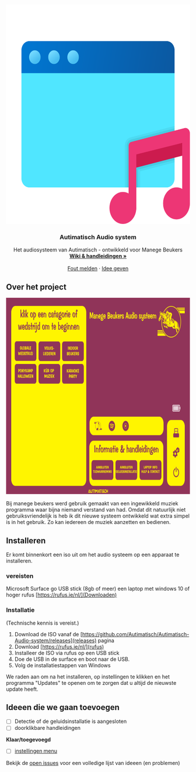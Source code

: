 <!-- PROJECT SHIELDS -->
<!--
*** I'm using markdown "reference style" links for readability.
*** Reference links are enclosed in brackets [ ] instead of parentheses ( ).
*** See the bottom of this document for the declaration of the reference variables
*** for contributors-url, forks-url, etc. This is an optional, concise syntax you may use.
*** https://www.markdownguide.org/basic-syntax/#reference-style-links
-->


<!-- PROJECT LOGO -->
<br />
<div align="center">
  <a href="https://github.com/Autimatisch/Autimatisch-Audio-system">
    <img src="images/logo.png" alt="Logo" width="900" height="600">
  </a>

<h3 align="center">Autimatisch Audio system</h3>

  <p align="center">
    Het audiosysteem van Autimatisch - ontwikkeld voor Manege Beukers
    <br />
    <a href="https://github.com/Autimatisch/Autimatisch-Audio-system"><strong>Wiki & handleidingen »</strong></a>
    <br />
    <br />
    <a href="https://github.com/Autimatisch/Autimatisch-Audio-system/issues">Fout melden</a>
    ·
    <a href="https://github.com/Autimatisch/Autimatisch-Audio-system/issues">Idee geven</a>
  </p>
</div>



<!-- ABOUT THE PROJECT -->
## Over het project

  <a href="https://github.com/Autimatisch/Autimatisch-Audio-system">
    <img src="images/startschermv8.png" alt="Logo" width="805" height="537">
  </a>

Bij manege beukers werd gebruik gemaakt van een ingewikkeld muziek programma waar bijna niemand verstand van had. Omdat dit natuurlijk niet gebruiksvriendelijk is heb ik dit nieuwe systeem ontwikkeld wat extra simpel is in het gebruik. Zo kan iedereen de muziek aanzetten en bedienen.



<!-- GETTING STARTED -->
## Installeren

Er komt binnenkort een iso uit om het audio systeem op een apparaat te installeren. 

### vereisten

Microsoft Surface go
USB stick (8gb of meer)
een laptop met windows 10 of hoger
rufus [https://rufus.ie/nl/](Downloaden)

### Installatie
(Technische kennis is vereist.)

1. Download de ISO vanaf de [https://github.com/Autimatisch/Autimatisch-Audio-system/releases](releases) pagina 
2. Download [https://rufus.ie/nl/](rufus)
3. Installeer de ISO via rufus op een USB stick
4. Doe de USB in de surface en boot naar de USB.
5. Volg de installatiestappen van Windows

We raden aan om na het installeren, op instellingen te klikken en het programma "Updates" te openen om te zorgen dat u altijd de nieuwste update heeft.



<!-- ROADMAP -->
## Ideeen die we gaan toevoegen

- [ ] Detectie of de geluidsinstallatie is aangesloten
- [ ] doorklikbare handleidingen

**Klaar/toegevoegd**
- [ ] [instellingen menu]([https://github.com/Autimatisch/Autimatisch-Audio-system/issues](https://github.com/Autimatisch/Autimatisch-Audio-system/blob/master/images/instellingen.png))


Bekijk de [open issues](https://github.com/Autimatisch/Autimatisch-Audio-system/issues) voor een volledige lijst van ideeen (en problemen)





<!-- MARKDOWN LINKS & IMAGES -->
<!-- https://www.markdownguide.org/basic-syntax/#reference-style-links -->
[issues-url]: https://github.com/github_username/repo_name/issues
[product-screenshot]: images/device.jpg

